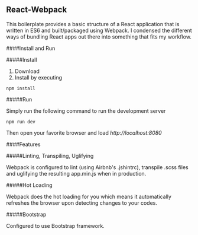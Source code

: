 ## React-Webpack

This boilerplate provides a basic structure of a React application that is written in ES6 and built/packaged using Webpack. I condensed the different ways of bundling React apps out there into something that fits my workflow.

####Install and Run

#####Install

1. Download
2. Install by executing
```
npm install
```
#####Run

Simply run the following command to run the development server
```
npm run dev
```
Then open your favorite browser and load _http://localhost:8080_

####Features

#####Linting, Transpiling, Uglifying

Webpack is configured to lint (using Airbnb's .jshintrc), transpile .scss files and uglifying the resulting app.min.js when in production. 

#####Hot Loading

Webpack does the hot loading for you which means it automatically refreshes the browser upon detecting changes to your codes.

#####Bootstrap

Configured to use Bootstrap framework.
